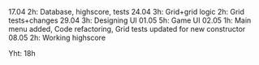 17.04
	2h: Database, highscore, tests
24.04
    3h: Grid+grid logic
    2h: Grid tests+changes
29.04
    3h: Designing UI
01.05
    5h: Game UI
02.05
    1h: Main menu added, Code refactoring, Grid tests updated for new constructor
08.05
    2h: Working highscore
    
Yht: 18h

